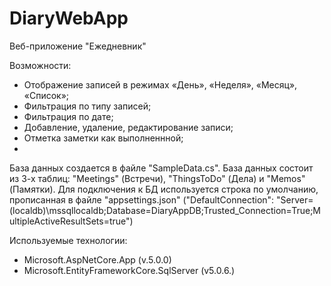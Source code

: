 # DiaryWebApp
 Веб-приложение "Ежедневник"

Возможности:
- Отображение записей в режимах «День», «Неделя», «Месяц», «Список»;
- Фильтрация по типу записей;
- Фильтрация по дате;
- Добавление, удаление, редактирование записи;
- Отметка заметки как выполненнной;
- 
База данных создается в файле "SampleData.cs". База данных состоит из 3-х таблиц: "Meetings" (Встречи), "ThingsToDo" (Дела) и "Memos" (Памятки). Для подключения к БД используется строка по умолчанию, прописанная в файле "appsettings.json" ("DefaultConnection": "Server=(localdb)\\mssqllocaldb;Database=DiaryAppDB;Trusted_Connection=True;MultipleActiveResultSets=true")

Используемые технологии:
- Microsoft.AspNetCore.App (v.5.0.0)
- Microsoft.EntityFrameworkCore.SqlServer (v5.0.6.)
